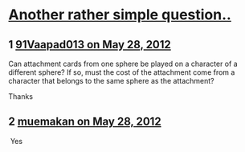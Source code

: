 # [Another rather simple question..](https://community.fantasyflightgames.com/topic/65199-another-rather-simple-question/)

## 1 [91Vaapad013 on May 28, 2012](https://community.fantasyflightgames.com/topic/65199-another-rather-simple-question/?do=findComment&comment=637026)

Can attachment cards from one sphere be played on a character of a different sphere? If so, must the cost of the attachment come from a character that belongs to the same sphere as the attachment?

Thanks

## 2 [muemakan on May 28, 2012](https://community.fantasyflightgames.com/topic/65199-another-rather-simple-question/?do=findComment&comment=637028)

 Yes                                             

